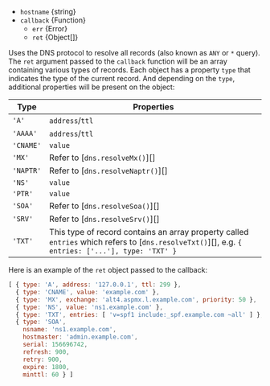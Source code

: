 
- `hostname` {string}
- `callback` {Function}
  - `err` {Error}
  - `ret` {Object[]}

Uses the DNS protocol to resolve all records (also known as `ANY` or `*` query).
The `ret` argument passed to the `callback` function will be an array containing
various types of records. Each object has a property `type` that indicates the
type of the current record. And depending on the `type`, additional properties
will be present on the object:

| Type | Properties |
|------|------------|
| `'A'` | `address`/`ttl` |
| `'AAAA'` | `address`/`ttl` |
| `'CNAME'` | `value` |
| `'MX'` | Refer to [`dns.resolveMx()`][] |
| `'NAPTR'` | Refer to [`dns.resolveNaptr()`][] |
| `'NS'` | `value` |
| `'PTR'` | `value` |
| `'SOA'` | Refer to [`dns.resolveSoa()`][] |
| `'SRV'` | Refer to [`dns.resolveSrv()`][] |
| `'TXT'` | This type of record contains an array property called `entries` which refers to [`dns.resolveTxt()`][], e.g. `{ entries: ['...'], type: 'TXT' }` |

Here is an example of the `ret` object passed to the callback:

<!-- eslint-disable semi -->
```js
[ { type: 'A', address: '127.0.0.1', ttl: 299 },
  { type: 'CNAME', value: 'example.com' },
  { type: 'MX', exchange: 'alt4.aspmx.l.example.com', priority: 50 },
  { type: 'NS', value: 'ns1.example.com' },
  { type: 'TXT', entries: [ 'v=spf1 include:_spf.example.com ~all' ] },
  { type: 'SOA',
    nsname: 'ns1.example.com',
    hostmaster: 'admin.example.com',
    serial: 156696742,
    refresh: 900,
    retry: 900,
    expire: 1800,
    minttl: 60 } ]
```

